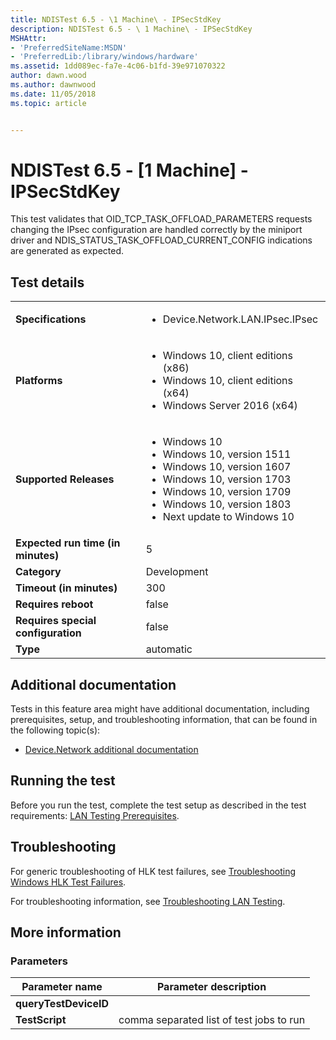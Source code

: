 ```yaml
---
title: NDISTest 6.5 - \1 Machine\ - IPSecStdKey
description: NDISTest 6.5 - \ 1 Machine\ - IPSecStdKey
MSHAttr:
- 'PreferredSiteName:MSDN'
- 'PreferredLib:/library/windows/hardware'
ms.assetid: 1dd089ec-fa7e-4c06-b1fd-39e971070322
author: dawn.wood
ms.author: dawnwood
ms.date: 11/05/2018
ms.topic: article


---
```


# NDISTest 6.5 - \[1 Machine\] - IPSecStdKey


This test validates that OID\_TCP\_TASK\_OFFLOAD\_PARAMETERS requests changing the IPsec configuration are handled correctly by the miniport driver and NDIS\_STATUS\_TASK\_OFFLOAD\_CURRENT\_CONFIG indications are generated as expected.

## Test details

|||
|---|---|
| **Specifications**  | <ul><li>Device.Network.LAN.IPsec.IPsec</li></ul> |  
| **Platforms**   | <ul><li>Windows 10, client editions (x86)</li><li>Windows 10, client editions (x64)</li><li>Windows Server 2016 (x64)</li></ul> |
| **Supported Releases** | <ul><li>Windows 10</li><li>Windows 10, version 1511</li><li>Windows 10, version 1607</li><li>Windows 10, version 1703</li><li>Windows 10, version 1709</li><li>Windows 10, version 1803</li><li>Next update to Windows 10</li></ul> |
|**Expected run time (in minutes)**| 5 |
|**Category**| Development |
|**Timeout (in minutes)**| 300 |
|**Requires reboot**| false |
|**Requires special configuration**| false |
|**Type**| automatic |



## <span id="Additional_documentation"></span><span id="additional_documentation"></span><span id="ADDITIONAL_DOCUMENTATION"></span>Additional documentation


Tests in this feature area might have additional documentation, including prerequisites, setup, and troubleshooting information, that can be found in the following topic(s):

-   [Device.Network additional documentation](device-network-additional-documentation.md)

## <span id="Running_the_test"></span><span id="running_the_test"></span><span id="RUNNING_THE_TEST"></span>Running the test


Before you run the test, complete the test setup as described in the test requirements: [LAN Testing Prerequisites](lan-testing-prerequisites.md).

## <span id="Troubleshooting"></span><span id="troubleshooting"></span><span id="TROUBLESHOOTING"></span>Troubleshooting


For generic troubleshooting of HLK test failures, see [Troubleshooting Windows HLK Test Failures](../user/troubleshooting-windows-hlk-test-failures.md).

For troubleshooting information, see [Troubleshooting LAN Testing](troubleshooting-lan-testing.md).

## <span id="More_information"></span><span id="more_information"></span><span id="MORE_INFORMATION"></span>More information


### <span id="Parameters"></span><span id="parameters"></span><span id="PARAMETERS"></span>Parameters

| Parameter name        | Parameter description                    |
|-----------------------|------------------------------------------|
| **queryTestDeviceID** |                                          |
| **TestScript**        | comma separated list of test jobs to run |












